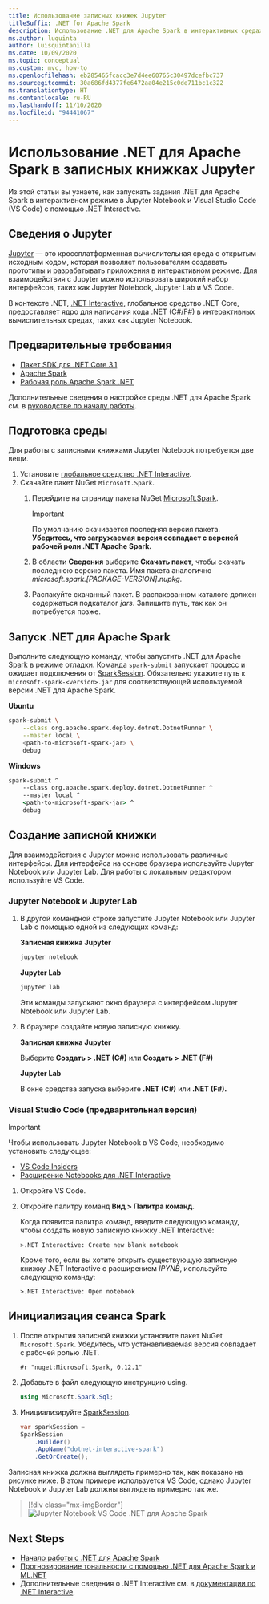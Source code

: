 ```yaml
---
title: Использование записных книжек Jupyter
titleSuffix: .NET for Apache Spark
description: Использование .NET для Apache Spark в интерактивных средах, таких как Jupyter Notebook, Jupyter Lab или Visual Studio Code (VS Code)
ms.author: luquinta
author: luisquintanilla
ms.date: 10/09/2020
ms.topic: conceptual
ms.custom: mvc, how-to
ms.openlocfilehash: eb285465fcacc3e7d4ee60765c30497dcefbc737
ms.sourcegitcommit: 30a686fd4377fe6472aa04e215c0de711bc1c322
ms.translationtype: HT
ms.contentlocale: ru-RU
ms.lasthandoff: 11/10/2020
ms.locfileid: "94441067"
---
```

# <a name="use-net-for-apache-spark-in-jupyter-notebooks"></a>Использование .NET для Apache Spark в записных книжках Jupyter

Из этой статьи вы узнаете, как запускать задания .NET для Apache Spark в интерактивном режиме в Jupyter Notebook и Visual Studio Code (VS Code) с помощью .NET Interactive.

## <a name="about-jupyter"></a>Сведения о Jupyter

[Jupyter](https://jupyter.org/) — это кроссплатформенная вычислительная среда с открытым исходным кодом, которая позволяет пользователям создавать прототипы и разрабатывать приложения в интерактивном режиме. Для взаимодействия с Jupyter можно использовать широкий набор интерфейсов, таких как Jupyter Notebook, Jupyter Lab и VS Code.

В контексте .NET, [.NET Interactive](https://github.com/dotnet/interactive), глобальное средство .NET Core, предоставляет ядро для написания кода .NET (C#/F#) в интерактивных вычислительных средах, таких как Jupyter Notebook.

## <a name="prerequisites"></a>Предварительные требования

- [Пакет SDK для .NET Core 3.1](../../core/install/index.yml)
- [Apache Spark](https://spark.apache.org/downloads.html)
- [Рабочая роль Apache Spark .NET](https://github.com/dotnet/spark/releases)

Дополнительные сведения о настройке среды .NET для Apache Spark см. в [руководстве по началу работы](../tutorials/get-started.md).

## <a name="prepare-environment"></a>Подготовка среды

Для работы с записными книжками Jupyter Notebook потребуется две вещи.

1. Установите [глобальное средство .NET Interactive](https://github.com/dotnet/interactive/blob/main/docs/NotebooksLocalExperience.md).
1. Скачайте пакет NuGet `Microsoft.Spark`.
    1. Перейдите на страницу пакета NuGet [Microsoft.Spark](https://www.nuget.org/packages/Microsoft.Spark/).

        > [!IMPORTANT]
        > По умолчанию скачивается последняя версия пакета. **Убедитесь, что загружаемая версия совпадает с версией рабочей роли .NET Apache Spark.**

    1. В области **Сведения** выберите **Скачать пакет**, чтобы скачать последнюю версию пакета. Имя пакета аналогично *microsoft.spark.[PACKAGE-VERSION].nupkg*.
    1. Распакуйте скачанный пакет. В распакованном каталоге должен содержаться подкаталог *jars*. Запишите путь, так как он потребуется позже.

## <a name="start-net-for-apache-spark"></a>Запуск .NET для Apache Spark

Выполните следующую команду, чтобы запустить .NET для Apache Spark в режиме отладки. Команда `spark-submit` запускает процесс и ожидает подключения от [SparkSession](xref:Microsoft.Spark.Sql.SparkSession). Обязательно укажите путь к `microsoft-spark-<version>.jar` для соответствующей используемой версии .NET для Apache Spark.

**Ubuntu**

```bash
spark-submit \
    --class org.apache.spark.deploy.dotnet.DotnetRunner \
    --master local \
    <path-to-microsoft-spark-jar> \
    debug
```

**Windows**

```cmd
spark-submit ^
    --class org.apache.spark.deploy.dotnet.DotnetRunner ^
    --master local ^
    <path-to-microsoft-spark-jar> ^
    debug
```

## <a name="create-a-notebook"></a>Создание записной книжки

Для взаимодействия с Jupyter можно использовать различные интерфейсы. Для интерфейса на основе браузера используйте Jupyter Notebook или Jupyter Lab. Для работы с локальным редактором используйте VS Code.

### <a name="jupyter-notebooks--jupyter-lab"></a>Jupyter Notebook и Jupyter Lab

1. В другой командной строке запустите Jupyter Notebook или Jupyter Lab с помощью одной из следующих команд:

    **Записная книжка Jupyter**

    ```bash
    jupyter notebook
    ```

    **Jupyter Lab**

    ```bash
    jupyter lab
    ```

    Эти команды запускают окно браузера с интерфейсом Jupyter Notebook или Jupyter Lab.

1. В браузере создайте новую записную книжку.

    **Записная книжка Jupyter**

    Выберите **Создать > .NET (C#)** или **Создать > .NET (F#)**

    **Jupyter Lab**

    В окне средства запуска выберите **.NET (C#)** или **.NET (F#).**

### <a name="visual-studio-code-preview"></a>Visual Studio Code (предварительная версия)

> [!IMPORTANT]
> Чтобы использовать Jupyter Notebook в VS Code, необходимо установить следующее:
>
>- [VS Code Insiders](https://code.visualstudio.com/insiders/)
>- [Расширение Notebooks для .NET Interactive](https://marketplace.visualstudio.com/items?itemName=ms-dotnettools.dotnet-interactive-vscode)

1. Откройте VS Code.
1. Откройте палитру команд **Вид > Палитра команд**.

    Когда появится палитра команд, введите следующую команду, чтобы создать новую записную книжку .NET Interactive:

    ```text
    >.NET Interactive: Create new blank notebook
    ```

    Кроме того, если вы хотите открыть существующую записную книжку .NET Interactive с расширением *IPYNB*, используйте следующую команду:

    ```text
    >.NET Interactive: Open notebook
    ```

## <a name="initialize-a-spark-session"></a>Инициализация сеанса Spark

1. После открытия записной книжки установите пакет NuGet `Microsoft.Spark`. Убедитесь, что устанавливаемая версия совпадает с рабочей ролью .NET.

    ```text
    #r "nuget:Microsoft.Spark, 0.12.1"
    ```

1. Добавьте в файл следующую инструкцию using.

    ```csharp
    using Microsoft.Spark.Sql;
    ```

1. Инициализируйте [SparkSession](xref:Microsoft.Spark.Sql.SparkSession).

    ```csharp
    var sparkSession =
    SparkSession
        .Builder()
        .AppName("dotnet-interactive-spark")
        .GetOrCreate();
    ```

Записная книжка должна выглядеть примерно так, как показано на рисунке ниже. В этом примере используется VS Code, однако Jupyter Notebook и Jupyter Lab должны выглядеть примерно так же.

> [!div class="mx-imgBorder"]
![Jupyter Notebook VS Code .NET для Apache Spark](media/dotnet-spark-jupyter-notebooks/jupyter-notebooks-dotnet-spark-vscode.png)

## <a name="next-steps"></a>Next Steps

- [Начало работы с .NET для Apache Spark](../tutorials/get-started.md)
- [Прогнозирование тональности с помощью .NET для Apache Spark и ML.NET](../tutorials/ml-sentiment-analysis.md)
- Дополнительные сведения о .NET Interactive см. в [документации по .NET Interactive](https://github.com/dotnet/interactive/blob/main/docs/README.md).

